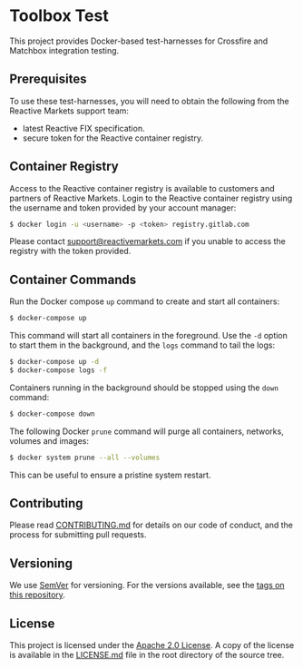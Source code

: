 # Toolbox Test

This project provides Docker-based test-harnesses for Crossfire and Matchbox integration testing.

## Prerequisites

To use these test-harnesses, you will need to obtain the following from the Reactive Markets support
team:

- latest Reactive FIX specification.
- secure token for the Reactive container registry.

## Container Registry

Access to the Reactive container registry is available to customers and partners of Reactive
Markets. Login to the Reactive container registry using the username and token provided by your
account manager:

```bash
$ docker login -u <username> -p <token> registry.gitlab.com
```

Please contact [support@reactivemarkets.com](mailto:support@reactivemarkets.com) if you unable to
access the registry with the token provided.

## Container Commands

Run the Docker compose `up` command to create and start all containers:

```bash
$ docker-compose up
```

This command will start all containers in the foreground. Use the `-d` option to start them in the
background, and the `logs` command to tail the logs:

```bash
$ docker-compose up -d
$ docker-compose logs -f
```

Containers running in the background should be stopped using the `down` command:

```bash
$ docker-compose down
```

The following Docker `prune` command will purge all containers, networks, volumes and images:

```bash
$ docker system prune --all --volumes
```

This can be useful to ensure a pristine system restart.

## Contributing

Please read [CONTRIBUTING.md](CONTRIBUTING.md) for details on our code of conduct, and the process
for submitting pull requests.

## Versioning

We use [SemVer](https://semver.org/) for versioning. For the versions available, see the [tags on
this repository](https://github.com/reactivemarkets/toolbox-java/tags).

## License

This project is licensed under the [Apache 2.0
License](https://www.apache.org/licenses/LICENSE-2.0). A copy of the license is available in the
[LICENSE.md](LICENSE.md) file in the root directory of the source tree.
